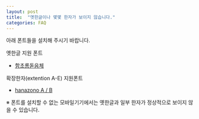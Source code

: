 ```yaml
---
layout: post
title:  "옛한글이나 몇몇 한자가 보이지 않습니다."
categories: FAQ
---
```


아래 폰트들을 설치해 주시기 바랍니다. 

옛한글 지원 폰트

* [함초롬돋음체](http://www.hancom.com/cs_center/csDownload.do)

확장한자(extention A-E) 지원폰트

* [hanazono A / B](http://osdn.jp/projects/hanazono-font/downloads/64385/hanazono-20160201.zip/)

※ 폰트를 설치할 수 없는 모바일기기에서는 옛한글과 일부 한자가 정상적으로 보이지 않을 수 있습니다.

